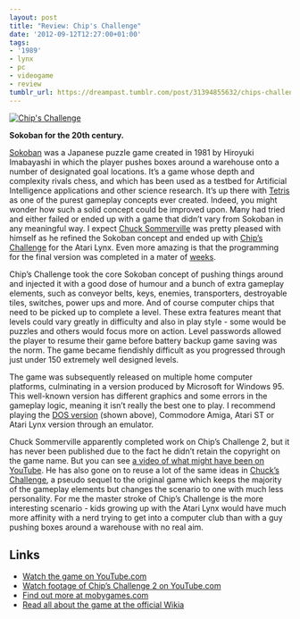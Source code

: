 ```yaml
---
layout: post
title: "Review: Chip's Challenge"
date: '2012-09-12T12:27:00+01:00'
tags:
- '1989'
- lynx
- pc
- videogame
- review
tumblr_url: https://dreampast.tumblr.com/post/31394855632/chips-challenge
---
```

[![Chip's Challenge](https://64.media.tumblr.com/tumblr_ma8ibkYAVK1qbfpni.png)](http://dreampast.tumblr.com/post/31394855632/chips-challenge)

**Sokoban for the 20th century.**

[Sokoban](http://www.mobygames.com/game/soko-ban) was a Japanese puzzle game created in 1981 by Hiroyuki Imabayashi in which the player pushes boxes around a warehouse onto a number of designated goal locations. It’s a game whose depth and complexity rivals chess, and which has been used as a testbed for Artificial Intelligence applications and other science research. It’s up there with [Tetris](http://www.mobygames.com/game/tetris) as one of the purest gameplay concepts ever created. Indeed, you might wonder how such a solid concept could be improved upon. Many had tried and either failed or ended up with a game that didn’t vary from Sokoban in any meaningful way. I expect [Chuck Sommerville](http://chipschallenge.wikia.com/wiki/Chuck_Sommerville) was pretty pleased with himself as he refined the Sokoban concept and ended up with [Chip’s Challenge](http://www.mobygames.com/game/chips-challenge) for the Atari Lynx. Even more amazing is that the programming for the final version was completed in a mater of [weeks](http://www3.telus.net/~nfield/ChipChallenge/message.htm).

Chip’s Challenge took the core Sokoban concept of pushing things around and injected it with a good dose of humour and a bunch of extra gameplay elements, such as conveyor belts, keys, enemies, transporters, destroyable tiles, switches, power ups and more. And of course computer chips that need to be picked up to complete a level. These extra features meant that levels could vary greatly in difficulty and also in play style - some would be puzzles and others would focus more on action. Level passwords allowed the player to resume their game before battery backup game saving was the norm. The game became fiendishly difficult as you progressed through just under 150 extremely well designed levels.

The game was subsequently released on multiple home computer platforms, culminating in a version produced by Microsoft for Windows 95. This well-known version has different graphics and some errors in the gameplay logic, meaning it isn’t really the best one to play. I recommend playing the [DOS version](http://www.mediafire.com/?talh908rucozuwg) (shown above), Commodore Amiga, Atari ST or Atari Lynx version through an emulator.

Chuck Sommerville apparently completed work on Chip’s Challenge 2, but it has never been published due to the fact he didn’t retain the copyright on the game name. But you can see [a video of what might have been on YouTube](http://www.youtube.com/watch?v=MLB43Mu4HgY). He has also gone on to reuse a lot of the same ideas in [Chuck’s Challenge](http://www.chuckschallenge.com), a pseudo sequel to the original game which keeps the majority of the gameplay elements but changes the scenario to one with much less personality. For me the master stroke of Chip’s Challenge is the more interesting scenario - kids growing up with the Atari Lynx would have much more affinity with a nerd trying to get into a computer club than with a guy pushing boxes around a warehouse with no real aim.

## Links

- [Watch the game on YouTube.com](http://www.youtube.com/watch?v=lnMsCySN5IQ)
- [Watch footage of Chip’s Challenge 2 on YouTube.com](http://www.youtube.com/watch?v=MLB43Mu4HgY)
- [Find out more at mobygames.com](http://www.mobygames.com/game/chips-challenge)
- [Read all about the game at the official Wikia](http://chipschallenge.wikia.com)